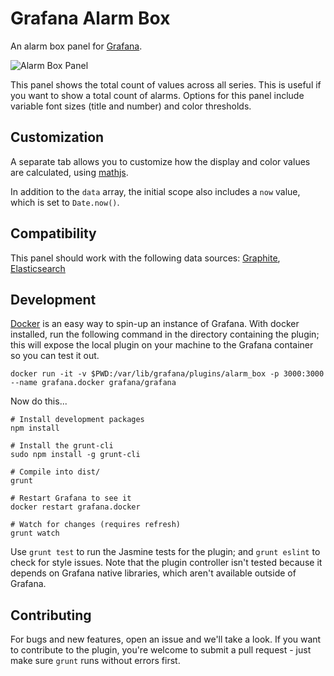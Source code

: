 # Grafana Alarm Box

An alarm box panel for [Grafana](http://grafana.org/).

![Alarm Box Panel](https://raw.githubusercontent.com/BTplc/grafana-alarm-box/master/src/img/alarm_box.png)

This panel shows the total count of values across all series. This is useful if you want to show a total count of alarms. Options for this panel include variable font sizes (title and number) and color thresholds. 

## Customization

A separate tab allows you to customize how the display and color values are calculated, using [mathjs](http://mathjs.org).


In addition to the `data` array, the initial scope also includes a `now` value, which is set to `Date.now()`.

## Compatibility

This panel should work with the following data sources: [Graphite](https://grafana.net/plugins/graphite), [Elasticsearch](https://grafana.net/plugins/elasticsearch)

## Development

[Docker](https://www.docker.com/) is an easy way to spin-up an instance of Grafana. With docker installed, run the following command in the directory containing the plugin; this will expose the local plugin on your machine to the Grafana container so you can test it out.

    docker run -it -v $PWD:/var/lib/grafana/plugins/alarm_box -p 3000:3000 --name grafana.docker grafana/grafana

Now do this...

    # Install development packages
    npm install

    # Install the grunt-cli
    sudo npm install -g grunt-cli

    # Compile into dist/
    grunt

    # Restart Grafana to see it
    docker restart grafana.docker

    # Watch for changes (requires refresh)
    grunt watch

Use `grunt test` to run the Jasmine tests for the plugin; and `grunt eslint` to check for style issues. Note that the plugin controller isn't tested because it depends on Grafana native libraries, which aren't available outside of Grafana.

## Contributing

For bugs and new features, open an issue and we'll take a look. If you want to contribute to the plugin, you're welcome to submit a pull request - just make sure `grunt` runs without errors first.
